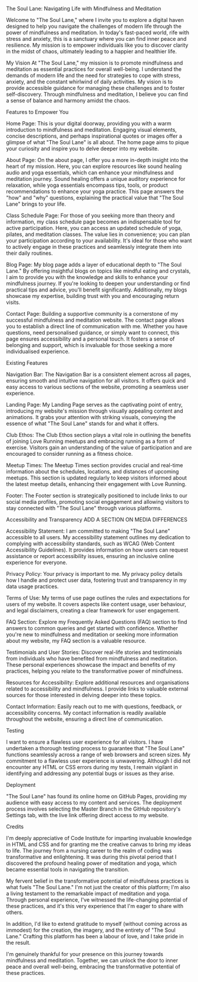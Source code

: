 The Soul Lane: Navigating Life with Mindfulness and Meditation

Welcome to "The Soul Lane," where I invite you to explore a digital haven designed to help you navigate the challenges of modern life through the power of mindfulness and meditation. In today's fast-paced world, rife with stress and anxiety, this is a sanctuary where you can find inner peace and resilience. My mission is to empower individuals like you to discover clarity in the midst of chaos, ultimately leading to a happier and healthier life.

My Vision
At "The Soul Lane," my mission is to promote mindfulness and meditation as essential practices for overall well-being. I understand the demands of modern life and the need for strategies to cope with stress, anxiety, and the constant whirlwind of daily activities. My vision is to provide accessible guidance for managing these challenges and to foster self-discovery. Through mindfulness and meditation, I believe you can find a sense of balance and harmony amidst the chaos.

Features to Empower You

Home Page: This is your digital doorway, providing you with a warm introduction to mindfulness and meditation. Engaging visual elements, concise descriptions, and perhaps inspirational quotes or images offer a glimpse of what "The Soul Lane" is all about. The home page aims to pique your curiosity and inspire you to delve deeper into my website.

About Page: On the about page, I offer you a more in-depth insight into the heart of my mission. Here, you can explore resources like sound healing audio and yoga essentials, which can enhance your mindfulness and meditation journey. Sound healing offers a unique auditory experience for relaxation, while yoga essentials encompass tips, tools, or product recommendations to enhance your yoga practice. This page answers the "how" and "why" questions, explaining the practical value that "The Soul Lane" brings to your life.

Class Schedule Page: For those of you seeking more than theory and information, my class schedule page becomes an indispensable tool for active participation. Here, you can access an updated schedule of yoga, pilates, and meditation classes. The value lies in convenience; you can plan your participation according to your availability. It's ideal for those who want to actively engage in these practices and seamlessly integrate them into their daily routines.

Blog Page: My blog page adds a layer of educational depth to "The Soul Lane." By offering insightful blogs on topics like mindful eating and crystals, I aim to provide you with the knowledge and skills to enhance your mindfulness journey. If you're looking to deepen your understanding or find practical tips and advice, you'll benefit significantly. Additionally, my blogs showcase my expertise, building trust with you and encouraging return visits.

Contact Page: Building a supportive community is a cornerstone of my successful mindfulness and meditation website. The contact page allows you to establish a direct line of communication with me. Whether you have questions, need personalised guidance, or simply want to connect, this page ensures accessibility and a personal touch. It fosters a sense of belonging and support, which is invaluable for those seeking a more individualised experience.


Existing Features

Navigation Bar: The Navigation Bar is a consistent element across all pages, ensuring smooth and intuitive navigation for all visitors. It offers quick and easy access to various sections of the website, promoting a seamless user experience.

Landing Page: My Landing Page serves as the captivating point of entry, introducing my website's mission through visually appealing content and animations. It grabs your attention with striking visuals, conveying the essence of what "The Soul Lane" stands for and what it offers.

Club Ethos: The Club Ethos section plays a vital role in outlining the benefits of joining Love Running meetups and embracing running as a form of exercise. Visitors gain an understanding of the value of participation and are encouraged to consider running as a fitness choice.

Meetup Times: The Meetup Times section provides crucial and real-time information about the schedules, locations, and distances of upcoming meetups. This section is updated regularly to keep visitors informed about the latest meetup details, enhancing their engagement with Love Running.

Footer: The Footer section is strategically positioned to include links to our social media profiles, promoting social engagement and allowing visitors to stay connected with "The Soul Lane" through various platforms.

Accessibility and Transparency
ADD A SECTION ON MEDIA DIFFERENCES

Accessibility Statement: I am committed to making "The Soul Lane" accessible to all users. My accessibility statement outlines my dedication to complying with accessibility standards, such as WCAG (Web Content Accessibility Guidelines). It provides information on how users can request assistance or report accessibility issues, ensuring an inclusive online experience for everyone.

Privacy Policy: Your privacy is important to me. My privacy policy details how I handle and protect user data, fostering trust and transparency in my data usage practices.

Terms of Use: My terms of use page outlines the rules and expectations for users of my website. It covers aspects like content usage, user behaviour, and legal disclaimers, creating a clear framework for user engagement.

FAQ Section: Explore my Frequently Asked Questions (FAQ) section to find answers to common queries and get started with confidence. Whether you're new to mindfulness and meditation or seeking more information about my website, my FAQ section is a valuable resource.

Testimonials and User Stories: Discover real-life stories and testimonials from individuals who have benefited from mindfulness and meditation. These personal experiences showcase the impact and benefits of my practices, helping you relate to the transformative power of mindfulness.

Resources for Accessibility: Explore additional resources and organisations related to accessibility and mindfulness. I provide links to valuable external sources for those interested in delving deeper into these topics.

Contact Information: Easily reach out to me with questions, feedback, or accessibility concerns. My contact information is readily available throughout the website, ensuring a direct line of communication.

Testing

I want to ensure a flawless user experience for all visitors. I have undertaken a thorough testing process to guarantee that "The Soul Lane" functions seamlessly across a range of web browsers and screen sizes. My commitment to a flawless user experience is unwavering. Although I did not encounter any HTML or CSS errors during my tests, I remain vigilant in identifying and addressing any potential bugs or issues as they arise.

Deployment

"The Soul Lane" has found its online home on GitHub Pages, providing my audience with easy access to my content and services. The deployment process involves selecting the Master Branch in the GitHub repository's Settings tab, with the live link offering direct access to my website.

Credits

I'm deeply appreciative of Code Institute for imparting invaluable knowledge in HTML and CSS and for granting me the creative canvas to bring my ideas to life. The journey from a nursing career to the realm of coding was transformative and enlightening. It was during this pivotal period that I discovered the profound healing power of meditation and yoga, which became essential tools in navigating the transition.

My fervent belief in the transformative potential of mindfulness practices is what fuels "The Soul Lane." I'm not just the creator of this platform; I'm also a living testament to the remarkable impact of meditation and yoga. Through personal experience, I've witnessed the life-changing potential of these practices, and it's this very experience that I'm eager to share with others.

In addition, I'd like to extend gratitude to myself (without coming across as immodest) for the creation, the imagery, and the entirety of "The Soul Lane." Crafting this platform has been a labour of love, and I take pride in the result.

I'm genuinely thankful for your presence on this journey towards mindfulness and meditation. Together, we can unlock the door to inner peace and overall well-being, embracing the transformative potential of these practices.
